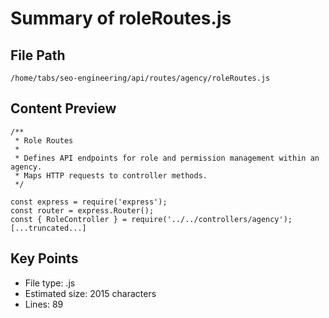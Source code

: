# Summary of roleRoutes.js
  
## File Path
`/home/tabs/seo-engineering/api/routes/agency/roleRoutes.js`

## Content Preview
```
/**
 * Role Routes
 * 
 * Defines API endpoints for role and permission management within an agency.
 * Maps HTTP requests to controller methods.
 */

const express = require('express');
const router = express.Router();
const { RoleController } = require('../../controllers/agency');
[...truncated...]
```

## Key Points
- File type: .js
- Estimated size: 2015 characters
- Lines: 89
